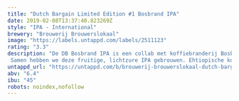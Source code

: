 ```yaml
---
title: "Dutch Bargain Limited Edition #1 Bosbrand IPA"
date: 2019-02-08T13:37:40.823269Z
style: "IPA - International"
brewery: "Brouwerij Brouwerslokaal"
image: "https://labels.untappd.com/labels/2511123"
rating: "3.3"
description: "De DB Bosbrand IPA is een collab met koffiebranderij Bosbrand uit Apeldoorn. Met deze samenwerking wilden we de cliché doorbreken dat koffiebonen en bier enkel in een Stout samenkomen.  Samen hebben we deze fruitige, lichtzure IPA gebrouwen. Ehtiopische koffiebonen kregen een lichte toast, om die fruittoetsen uit de bonen te halen. Dit combineerden we met een passievrucht fermentatie om het bier extra fruitig te krijgen. De lichte toast van de koffiebonen zorgen ook voor een karameltoets, waarmee het bier een extra dimensie krijgt. In deze IPA vind je vooral hoparoma’s en minder hopbitterheid, waardoor deze richting de New England gaat."
untappd_url: "https://untappd.com/b/brouwerij-brouwerslokaal-dutch-bargain-limited-edition-1-bosbrand-ipa/2511123"
abv: "6.4"
ibu: "45"
robots: noindex,nofollow
---
```

